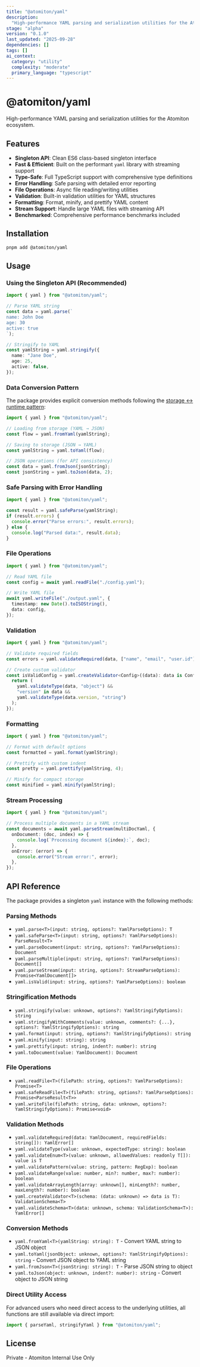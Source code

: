```yaml
---
title: "@atomiton/yaml"
description:
  "High-performance YAML parsing and serialization utilities for the Atomiton"
stage: "alpha"
version: "0.1.0"
last_updated: "2025-09-28"
dependencies: []
tags: []
ai_context:
  category: "utility"
  complexity: "moderate"
  primary_language: "typescript"
---
```


# @atomiton/yaml

High-performance YAML parsing and serialization utilities for the Atomiton
ecosystem.

## Features

- **Singleton API**: Clean ES6 class-based singleton interface
- **Fast & Efficient**: Built on the performant `yaml` library with streaming
  support
- **Type-Safe**: Full TypeScript support with comprehensive type definitions
- **Error Handling**: Safe parsing with detailed error reporting
- **File Operations**: Async file reading/writing utilities
- **Validation**: Built-in validation utilities for YAML structures
- **Formatting**: Format, minify, and prettify YAML content
- **Stream Support**: Handle large YAML files with streaming API
- **Benchmarked**: Comprehensive performance benchmarks included

## Installation

```bash
pnpm add @atomiton/yaml
```

## Usage

### Using the Singleton API (Recommended)

```typescript
import { yaml } from "@atomiton/yaml";

// Parse YAML string
const data = yaml.parse(`
name: John Doe
age: 30
active: true
`);

// Stringify to YAML
const yamlString = yaml.stringify({
  name: "Jane Doe",
  age: 25,
  active: false,
});
```

### Data Conversion Pattern

The package provides explicit conversion methods following the
[storage ↔ runtime pattern](./ARCHITECTURE.md):

```typescript
import { yaml } from "@atomiton/yaml";

// Loading from storage (YAML → JSON)
const flow = yaml.fromYaml(yamlString);

// Saving to storage (JSON → YAML)
const yamlString = yaml.toYaml(flow);

// JSON operations (for API consistency)
const data = yaml.fromJson(jsonString);
const jsonString = yaml.toJson(data, 2);
```

### Safe Parsing with Error Handling

```typescript
import { yaml } from "@atomiton/yaml";

const result = yaml.safeParse(yamlString);
if (result.errors) {
  console.error("Parse errors:", result.errors);
} else {
  console.log("Parsed data:", result.data);
}
```

### File Operations

```typescript
import { yaml } from "@atomiton/yaml";

// Read YAML file
const config = await yaml.readFile("./config.yaml");

// Write YAML file
await yaml.writeFile("./output.yaml", {
  timestamp: new Date().toISOString(),
  data: config,
});
```

### Validation

```typescript
import { yaml } from "@atomiton/yaml";

// Validate required fields
const errors = yaml.validateRequired(data, ["name", "email", "user.id"]);

// Create custom validator
const isValidConfig = yaml.createValidator<Config>((data): data is Config => {
  return (
    yaml.validateType(data, "object") &&
    "version" in data &&
    yaml.validateType(data.version, "string")
  );
});
```

### Formatting

```typescript
import { yaml } from "@atomiton/yaml";

// Format with default options
const formatted = yaml.format(yamlString);

// Prettify with custom indent
const pretty = yaml.prettify(yamlString, 4);

// Minify for compact storage
const minified = yaml.minify(yamlString);
```

### Stream Processing

```typescript
import { yaml } from "@atomiton/yaml";

// Process multiple documents in a YAML stream
const documents = await yaml.parseStream(multiDocYaml, {
  onDocument: (doc, index) => {
    console.log(`Processing document ${index}:`, doc);
  },
  onError: (error) => {
    console.error("Stream error:", error);
  },
});
```

## API Reference

The package provides a singleton `yaml` instance with the following methods:

### Parsing Methods

- `yaml.parse<T>(input: string, options?: YamlParseOptions): T`
- `yaml.safeParse<T>(input: string, options?: YamlParseOptions): ParseResult<T>`
- `yaml.parseDocument(input: string, options?: YamlParseOptions): Document`
- `yaml.parseMultiple(input: string, options?: YamlParseOptions): Document[]`
- `yaml.parseStream(input: string, options?: StreamParseOptions): Promise<YamlDocument[]>`
- `yaml.isValid(input: string, options?: YamlParseOptions): boolean`

### Stringification Methods

- `yaml.stringify(value: unknown, options?: YamlStringifyOptions): string`
- `yaml.stringifyWithComments(value: unknown, comments?: {...}, options?: YamlStringifyOptions): string`
- `yaml.format(input: string, options?: YamlStringifyOptions): string`
- `yaml.minify(input: string): string`
- `yaml.prettify(input: string, indent?: number): string`
- `yaml.toDocument(value: YamlDocument): Document`

### File Operations

- `yaml.readFile<T>(filePath: string, options?: YamlParseOptions): Promise<T>`
- `yaml.safeReadFile<T>(filePath: string, options?: YamlParseOptions): Promise<ParseResult<T>>`
- `yaml.writeFile(filePath: string, data: unknown, options?: YamlStringifyOptions): Promise<void>`

### Validation Methods

- `yaml.validateRequired(data: YamlDocument, requiredFields: string[]): YamlError[]`
- `yaml.validateType(value: unknown, expectedType: string): boolean`
- `yaml.validateEnum<T>(value: unknown, allowedValues: readonly T[]): value is T`
- `yaml.validatePattern(value: string, pattern: RegExp): boolean`
- `yaml.validateRange(value: number, min?: number, max?: number): boolean`
- `yaml.validateArrayLength(array: unknown[], minLength?: number, maxLength?: number): boolean`
- `yaml.createValidator<T>(schema: (data: unknown) => data is T): ValidationSchema<T>`
- `yaml.validateSchema<T>(data: unknown, schema: ValidationSchema<T>): YamlError[]`

### Conversion Methods

- `yaml.fromYaml<T>(yamlString: string): T` - Convert YAML string to JSON object
- `yaml.toYaml(jsonObject: unknown, options?: YamlStringifyOptions): string` -
  Convert JSON object to YAML string
- `yaml.fromJson<T>(jsonString: string): T` - Parse JSON string to object
- `yaml.toJson(object: unknown, indent?: number): string` - Convert object to
  JSON string

### Direct Utility Access

For advanced users who need direct access to the underlying utilities, all
functions are still available via direct import:

```typescript
import { parseYaml, stringifyYaml } from "@atomiton/yaml";
```

## License

Private - Atomiton Internal Use Only
